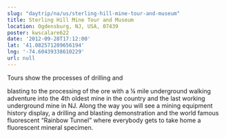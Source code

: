 ```yaml
---
slug: "daytrip/na/us/sterling-hill-mine-tour-and-museum"
title: Sterling Hill Mine Tour and Museum
location: Ogdensburg, NJ, USA, 07439
poster: kwscalare622
date: '2012-09-28T17:12:00'
lat: '41.082571289656194'
lng: '-74.60439338610229'
url: null
---
```


Tours show the processes of drilling and 

blasting to the processing of the ore with a ¼ mile underground walking adventure into the 4th oldest mine in the country and the last working underground mine in NJ. Along the way you will see a mining equipment history display, a drilling and blasting demonstration and the world famous fluorescent “Rainbow Tunnel” where everybody gets to take home a fluorescent mineral specimen.
